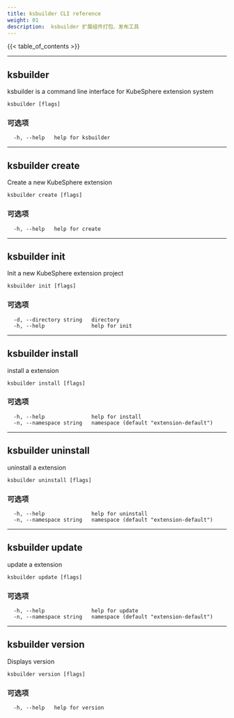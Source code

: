 ```yaml
---
title: ksbuilder CLI reference
weight: 01
description:  ksbuilder 扩展组件打包、发布工具
---
```


{{< table_of_contents >}}

------

## ksbuilder

ksbuilder is a command line interface for KubeSphere extension system

```
ksbuilder [flags]
```

### 可选项

```
  -h, --help   help for ksbuilder
```

------

## ksbuilder create

Create a new KubeSphere extension

```
ksbuilder create [flags]
```

### 可选项

```
  -h, --help   help for create
```

------

## ksbuilder init

Init a new KubeSphere extension project

```
ksbuilder init [flags]
```

### 可选项

```
  -d, --directory string   directory
  -h, --help               help for init
```

------

## ksbuilder install

install a extension

```
ksbuilder install [flags]
```

### 可选项

```
  -h, --help               help for install
  -n, --namespace string   namespace (default "extension-default")
```

------

## ksbuilder uninstall

uninstall a extension

```
ksbuilder uninstall [flags]
```

### 可选项

```
  -h, --help               help for uninstall
  -n, --namespace string   namespace (default "extension-default")
```

------

## ksbuilder update

update a extension

```
ksbuilder update [flags]
```

### 可选项

```
  -h, --help               help for update
  -n, --namespace string   namespace (default "extension-default")
```

------

## ksbuilder version

Displays version

```
ksbuilder version [flags]
```

### 可选项

```
  -h, --help   help for version
```

